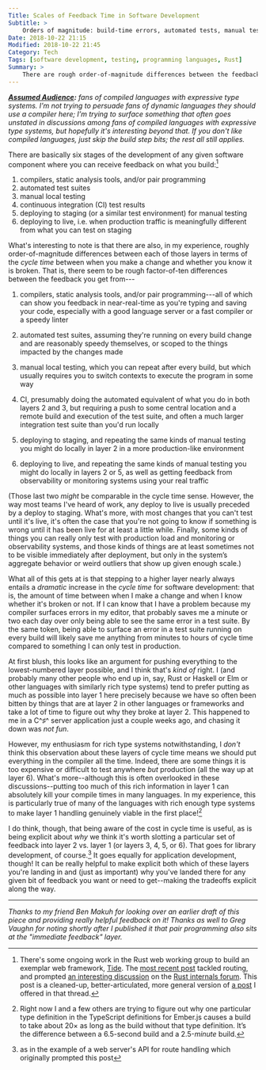 ```yaml
---
Title: Scales of Feedback Time in Software Development
Subtitle: >
    Orders of magnitude: build-time errors, automated tests, manual test, <abbr>CI</abbr>, staging, production.
Date: 2018-10-22 21:15
Modified: 2018-10-22 21:45
Category: Tech
Tags: [software development, testing, programming languages, Rust]
Summary: >
    There are rough order-of-magnitude differences between the feedback times for build-time errors, automated tests, manual testing, CI, staging, and production. This is useful when thinking about tradeoffs of where you want to catch certain failure classes.
---
```


<i class=editorial>**[Assumed Audience]:** fans of compiled languages with expressive type systems. I’m not trying to persuade fans of dynamic languages they should use a compiler here; I’m trying to surface something that often goes unstated in discussions among fans of compiled languages with expressive type systems, but hopefully it's interesting beyond that. If you don't like compiled languages, just skip the build step bits; the rest all still applies.</i>

[Assumed Audience]: http://www.chriskrycho.com/2018/assumed-audiences.html

There are basically six stages of the development of any given software component where you can receive feedback on what you build:[^1]

[^1]: There's some ongoing work in the Rust web working group to build an exemplar web framework, [Tide](https://rust-lang-nursery.github.io/wg-net/2018/09/11/tide.html). The [most recent post](https://rust-lang-nursery.github.io/wg-net/2018/10/16/tide-routing.html) tackled routing, and prompted [an interesting discussion](https://internals.rust-lang.org/t/routing-and-extraction-in-tide-a-first-sketch/8587) on the [Rust internals forum](https://internals.rust-lang.org/). This post is a cleaned-up, better-articulated, more general version of [a post](https://internals.rust-lang.org/t/routing-and-extraction-in-tide-a-first-sketch/8587/36?u=chriskrycho) I offered in that thread.

1. compilers, static analysis tools, and/or pair programming
2. automated test suites
3. manual local testing
4. continuous integration (<abbr>CI</abbr>) test results
5. deploying to staging (or a similar test environment) for manual testing
6. deploying to live, i.e. when production traffic is meaningfully different from what you can test on staging

What's interesting to note is that there are also, in my experience, roughly order-of-magnitude differences between each of those layers in terms of the *cycle time* between when you make a change and whether you know it is broken. That is, there seem to be rough factor-of-ten differences between the feedback you get from---

1. compilers, static analysis tools, and/or pair programming---all of which can show you feedback in near-real-time as you're typing and saving your code, especially with a good language server or a fast compiler or a speedy linter

2. automated test suites, assuming they're running on every build change and are reasonably speedy themselves, or scoped to the things impacted by the changes made

3. manual local testing, which you can repeat after every build, but which usually requires you to switch contexts to execute the program in some way

4. <abbr>CI</abbr>, presumably doing the automated equivalent of what you do in both layers 2 and 3, but requiring a push to some central location and a remote build and execution of the test suite, and often a much larger integration test suite than you'd run locally

5. deploying to staging, and repeating the same kinds of manual testing you might do locally in layer 2 in a more production-like environment

6. deploying to live, and repeating the same kinds of manual testing you might do locally in layers 2 or 5, as well as getting feedback from observability or monitoring systems using your real traffic

(Those last two *might* be comparable in the cycle time sense. However, the way most teams I've heard of work, any deploy to live is usually preceded by a deploy to staging. What's more, with most changes that you can't test until it's live, it's often the case that you're not going to know if something is wrong until it has been live for at least a little while. Finally, some kinds of things you can really only test with production load and monitoring or observability systems, and those kinds of things are at least sometimes not to be visible immediately after deployment, but only in the system’s aggregate behavior or weird outliers that show up given enough scale.)

What all of this gets at is that stepping to a higher layer nearly always entails a *dramatic* increase in the *cycle time* for software development: that is, the amount of time between when I make a change and when I know whether it's broken or not. If I can know that I have a problem because my compiler surfaces errors in my editor, that probably saves me a minute or two each day over only being able to see the same error in a test suite. By the same token, being able to surface an error in a test suite running on every build will likely save me anything from minutes to hours of cycle time compared to something I can only test in production.

At first blush, this looks like an argument for pushing everything to the lowest-numbered layer possible, and I think that's *kind of* right. I (and probably many other people who end up in, say, Rust or Haskell or Elm or other languages with similarly rich type systems) tend to prefer putting as much as possible into layer 1 here precisely because we have so often been bitten by things that are at layer 2 in other languages or frameworks and take a lot of time to figure out why they broke at layer 2. This happened to me in a C^♯^ server application just a couple weeks ago, and chasing it down was *not fun*.

However, my enthusiasm for rich type systems notwithstanding, I *don't* think this observation about these layers of cycle time means we should put everything in the compiler all the time. Indeed, there are some things it is too expensive or difficult to test anywhere *but* production (all the way up at layer 6). What's more--although this is often overlooked in these discussions--putting too much of this rich information in layer 1 can absolutely kill your compile times in many languages. In my experience, this is particularly true of many of the languages with rich enough type systems to make layer 1 handling genuinely viable in the first place![^2]

[^2]: Right now I and a few others are trying to figure out why one particular type definition in the TypeScript definitions for Ember.js causes a build to take about 20× as long as the build without that type definition. It’s the difference between a 6.5-second build and a 2.5-*minute* build.

I do think, though, that being aware of the cost in cycle time is useful, as is being explicit about *why* we think it's worth slotting a particular set of feedback into layer 2 vs. layer 1 (or layers 3, 4, 5, or 6). That goes for library development, of course.[^3] It goes equally for application development, though! It can be really helpful to make explicit both which of these layers you're landing in and (just as important) why you've landed there for any given bit of feedback you want or need to get--making the tradeoffs explicit along the way.

[^3]: as in the example of a web server's <abbr>API</abbr> for route handling which originally prompted this post

---- 

<i class=editorial>Thanks to my friend Ben Makuh for looking over an earlier draft of this piece and providing really helpful feedback on it! Thanks as well to Greg Vaughn for noting shortly after I published it that pair programming also sits at the "immediate feedback" layer.</i>

